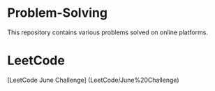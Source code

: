 # Problem-Solving
This repository contains various problems solved on online platforms.

# LeetCode
[LeetCode June Challenge] (LeetCode/June%20Challenge)
